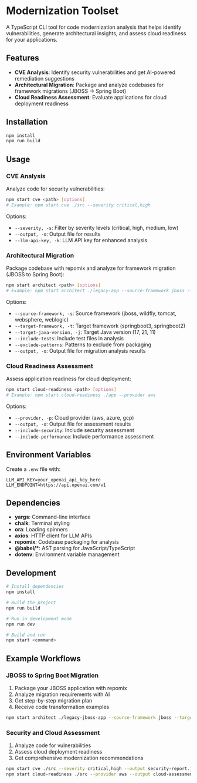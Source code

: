 # Modernization Toolset

A TypeScript CLI tool for code modernization analysis that helps identify vulnerabilities, generate architectural insights, and assess cloud readiness for your applications.

## Features

- **CVE Analysis**: Identify security vulnerabilities and get AI-powered remediation suggestions
- **Architectural Migration**: Package and analyze codebases for framework migrations (JBOSS → Spring Boot)
- **Cloud Readiness Assessment**: Evaluate applications for cloud deployment readiness

## Installation

```bash
npm install
npm run build
```

## Usage

### CVE Analysis
Analyze code for security vulnerabilities:

```bash
npm start cve <path> [options]
# Example: npm start cve ./src --severity critical,high
```

Options:
- `--severity, -s`: Filter by severity levels (critical, high, medium, low)
- `--output, -o`: Output file for results
- `--llm-api-key, -k`: LLM API key for enhanced analysis

### Architectural Migration
Package codebase with repomix and analyze for framework migration (JBOSS to Spring Boot):

```bash
npm start architect <path> [options]
# Example: npm start architect ./legacy-app --source-framework jboss --target-framework springboot3 --target-java-version 21
```

Options:
- `--source-framework, -s`: Source framework (jboss, wildfly, tomcat, websphere, weblogic)
- `--target-framework, -t`: Target framework (springboot3, springboot2)
- `--target-java-version, -j`: Target Java version (17, 21, 11)
- `--include-tests`: Include test files in analysis
- `--exclude-patterns`: Patterns to exclude from packaging
- `--output, -o`: Output file for migration analysis results

### Cloud Readiness Assessment
Assess application readiness for cloud deployment:

```bash
npm start cloud-readiness <path> [options]
# Example: npm start cloud-readiness ./app --provider aws
```

Options:
- `--provider, -p`: Cloud provider (aws, azure, gcp)
- `--output, -o`: Output file for assessment results
- `--include-security`: Include security assessment
- `--include-performance`: Include performance assessment

## Environment Variables

Create a `.env` file with:

```
LLM_API_KEY=your_openai_api_key_here
LLM_ENDPOINT=https://api.openai.com/v1
```

## Dependencies

- **yargs**: Command-line interface
- **chalk**: Terminal styling
- **ora**: Loading spinners
- **axios**: HTTP client for LLM APIs
- **repomix**: Codebase packaging for analysis
- **@babel/\***: AST parsing for JavaScript/TypeScript
- **dotenv**: Environment variable management

## Development

```bash
# Install dependencies
npm install

# Build the project
npm run build

# Run in development mode
npm run dev

# Build and run
npm start <command>
```

## Example Workflows

### JBOSS to Spring Boot Migration
1. Package your JBOSS application with repomix
2. Analyze migration requirements with AI
3. Get step-by-step migration plan
4. Receive code transformation examples

```bash
npm start architect ./legacy-jboss-app --source-framework jboss --target-framework springboot3 --target-java-version 21 --output migration-plan.json
```

### Security and Cloud Assessment
1. Analyze code for vulnerabilities
2. Assess cloud deployment readiness
3. Get comprehensive modernization recommendations

```bash
npm start cve ./src --severity critical,high --output security-report.json
npm start cloud-readiness ./src --provider aws --output cloud-assessment.json
``` 